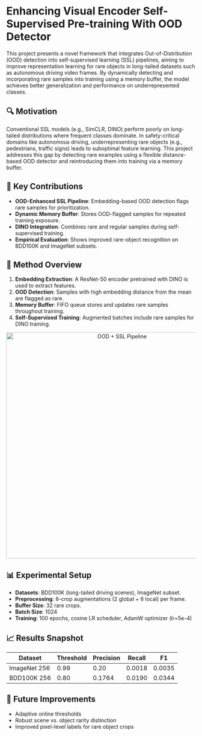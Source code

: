 # Enhancing Visual Encoder Self-Supervised Pre-training With OOD Detector

This project presents a novel framework that integrates Out-of-Distribution (OOD) detection into self-supervised learning (SSL) pipelines, aiming to improve representation learning for rare objects in long-tailed datasets such as autonomous driving video frames. By dynamically detecting and incorporating rare samples into training using a memory buffer, the model achieves better generalization and performance on underrepresented classes.

## 🔍 Motivation

Conventional SSL models (e.g., SimCLR, DINO) perform poorly on long-tailed distributions where frequent classes dominate. In safety-critical domains like autonomous driving, underrepresenting rare objects (e.g., pedestrians, traffic signs) leads to suboptimal feature learning. This project addresses this gap by detecting rare examples using a flexible distance-based OOD detector and reintroducing them into training via a memory buffer.

## 🚀 Key Contributions

- **OOD-Enhanced SSL Pipeline**: Embedding-based OOD detection flags rare samples for prioritization.
- **Dynamic Memory Buffer**: Stores OOD-flagged samples for repeated training exposure.
- **DINO Integration**: Combines rare and regular samples during self-supervised training.
- **Empirical Evaluation**: Shows improved rare-object recognition on BDD100K and ImageNet subsets.

## 🧠 Method Overview

1. **Embedding Extraction**: A ResNet-50 encoder pretrained with DINO is used to extract features.
2. **OOD Detection**: Samples with high embedding distance from the mean are flagged as rare.
3. **Memory Buffer**: FIFO queue stores and updates rare samples throughout training.
4. **Self-Supervised Training**: Augmented batches include rare samples for DINO training.

<p align="center">
  <img src="pipeline_diagram.png" alt="OOD + SSL Pipeline" width="600"/>
</p>

## 📊 Experimental Setup

- **Datasets**: BDD100K (long-tailed driving scenes), ImageNet subset.
- **Preprocessing**: 8-crop augmentations (2 global + 6 local) per frame.
- **Buffer Size**: 32 rare crops.
- **Batch Size**: 1024
- **Training**: 100 epochs, cosine LR scheduler, AdamW optimizer (lr=5e-4)

## 📈 Results Snapshot

| Dataset     | Threshold | Precision | Recall | F1     |
|-------------|-----------|-----------|--------|--------|
| ImageNet 256 | 0.99      | 0.20      | 0.0018 | 0.0035 |
| BDD100K 256 | 0.80      | 0.1764    | 0.0190 | 0.0344 |

## 🔧 Future Improvements

- Adaptive online thresholds
- Robust scene vs. object rarity distinction
- Improved pixel-level labels for rare object crops

